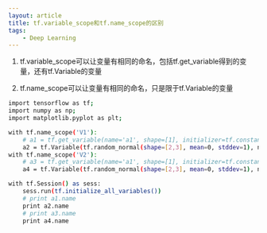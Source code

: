 ```yaml
---
layout: article
title: tf.variable_scope和tf.name_scope的区别
tags:
    - Deep Learning
---
```


1.  tf.variable_scope可以让变量有相同的命名，包括tf.get_variable得到的变量，还有tf.Variable的变量

2.  tf.name_scope可以让变量有相同的命名，只是限于tf.Variable的变量

```bash
import tensorflow as tf; 
import numpy as np; 
import matplotlib.pyplot as plt;

with tf.name_scope('V1'):
    # a1 = tf.get_variable(name='a1', shape=[1], initializer=tf.constant_initializer(1))
    a2 = tf.Variable(tf.random_normal(shape=[2,3], mean=0, stddev=1), name='a2')
with tf.name_scope('V2'):
    # a3 = tf.get_variable(name='a1', shape=[1], initializer=tf.constant_initializer(1))
    a4 = tf.Variable(tf.random_normal(shape=[2,3], mean=0, stddev=1), name='a2')

with tf.Session() as sess:
    sess.run(tf.initialize_all_variables())
    # print a1.name
    print a2.name
    # print a3.name
    print a4.name
```